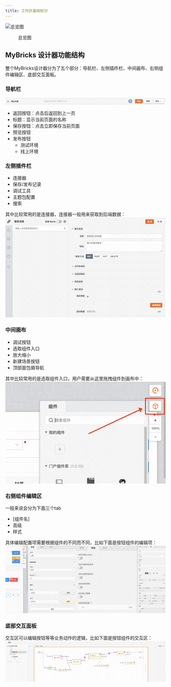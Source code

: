 ```yaml
---
title: 工作区基础知识
---
```


![总览图](img/image-10.png "总览图")

<figure>总览图</figure>

## MyBricks 设计器功能结构

整个MyBricks设计器分为了五个部分：导航栏、左侧插件栏、中间画布、右侧组件编辑区、底部交互面板。

### 导航栏
![Alt text](img/image-1.png)
- 返回按钮：点击后返回到上一页
- 标题：显示当前页面的名称
- 保存按钮：点击立即保存当前页面
- 预览按钮
- 发布按钮
  - 测试环境
  - 线上环境

### 左侧插件栏
- 连接器
- 保存/发布记录
- 调试工具
- 主题包配置
- 搜索

其中比较常用的是连接器，连接器一般用来获取到后端数据：
![Alt text](img/image-4.png)

### 中间画布
- 调试按钮
- 选取组件入口
- 放大缩小
- 新建场景按钮
- 顶部面包屑导航

其中比较常用的是选取组件入口，用户需要从这里拖拽组件到画布中：
![Alt text](img/image-6.png)

### 右侧组件编辑区
一般来说会分为下面三个tab
- [组件名]
- 高级
- 样式

具体编辑配置项需要根据组件的不同而不同，比如下面是按钮组件的编辑项：
![Alt text](img/image-7.png)


### 底部交互面板
交互区可以编辑按钮等等业务动作的逻辑，比如下面是按钮组件的交互区：
![Alt text](img/image-8.png)